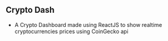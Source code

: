 ## Crypto Dash
- A Crypto Dashboard made using ReactJS to show realtime cryptocurrencies prices using CoinGecko api